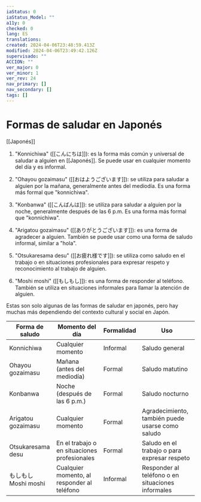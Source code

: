 ```yaml
---
iaStatus: 0
iaStatus_Model: ""
a11y: 0
checked: 0
lang: ES
translations: 
created: 2024-04-06T23:48:59.413Z
modified: 2024-04-06T23:49:42.126Z
supervisado: ""
ACCION: ""
ver_major: 0
ver_minor: 1
ver_rev: 24
nav_primary: []
nav_secondary: []
tags: []
---
```

# Formas de saludar en Japonés

[[Japonés]]

1.  "Konnichiwa" ([[こんにちは]]): es la forma más común y universal de saludar a alguien en [[Japonés]]. Se puede usar en cualquier momento del día y es informal.
2.  "Ohayou gozaimasu" ([[おはようございます]]): se utiliza para saludar a alguien por la mañana, generalmente antes del mediodía. Es una forma más formal que "konnichiwa". 
3.  "Konbanwa" ([[こんばんは]]): se utiliza para saludar a alguien por la noche, generalmente después de las 6 p.m. Es una forma más formal que "konnichiwa".
4.  "Arigatou gozaimasu" ([[ありがとうございます]]): es una forma de agradecer a alguien. También se puede usar como una forma de saludo informal, similar a "hola".
5. "Otsukaresama desu" ([[お疲れ様です]]): se utiliza como saludo en el trabajo o en situaciones profesionales para expresar respeto y reconocimiento al trabajo de alguien.
    
7.  "Moshi moshi" ([[もしもし]]): es una forma de responder al teléfono. También se utiliza en situaciones informales para llamar la atención de alguien.
    

Estas son solo algunas de las formas de saludar en japonés, pero hay muchas más dependiendo del contexto cultural y social en Japón.

| Forma de saludo   | Momento del día    | Formalidad   | Uso                                   |
|------------------|--------------------|-------------|--------------------------------------|
| Konnichiwa       | Cualquier momento  | Informal    | Saludo general                        |
| Ohayou gozaimasu | Mañana (antes del mediodía) | Formal | Saludo matutino |
| Konbanwa         | Noche (después de las 6 p.m.) | Formal | Saludo nocturno |
| Arigatou gozaimasu | Cualquier momento | Formal | Agradecimiento, también puede usarse como saludo |
| Otsukaresama desu| En el trabajo o en situaciones profesionales | Formal | Saludo en el trabajo o para expresar respeto |
| もしもし<br/>Moshi moshi  | Cualquier momento, al responder al teléfono | Informal | Responder al teléfono o en situaciones informales |
